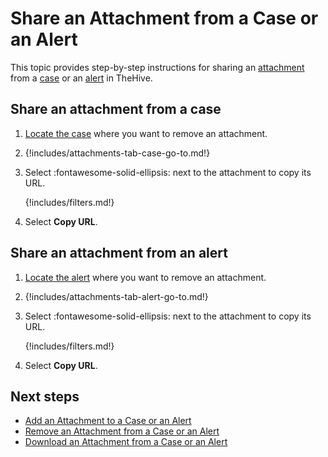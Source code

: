 # Share an Attachment from a Case or an Alert

This topic provides step-by-step instructions for sharing an [attachment](../../../analyst-corner/cases/attachments/about-attachments.md) from a [case](../about-cases.md) or an [alert](../../alerts/about-alerts.md) in TheHive.

## Share an attachment from a case

1. [Locate the case](../search-for-cases/find-a-case.md) where you want to remove an attachment.

2. {!includes/attachments-tab-case-go-to.md!}

3. Select :fontawesome-solid-ellipsis: next to the attachment to copy its URL.

    {!includes/filters.md!}

4. Select **Copy URL**.

## Share an attachment from an alert

1. [Locate the alert](../../alerts/search-for-alerts/find-an-alert.md) where you want to remove an attachment.

2. {!includes/attachments-tab-alert-go-to.md!}

3. Select :fontawesome-solid-ellipsis: next to the attachment to copy its URL.

    {!includes/filters.md!}

4. Select **Copy URL**.

<h2>Next steps</h2>

* [Add an Attachment to a Case or an Alert](add-an-attachment-case-alert.md)
* [Remove an Attachment from a Case or an Alert](remove-an-attachment-case-alert.md)
* [Download an Attachment from a Case or an Alert](download-an-attachment-case-alert.md)